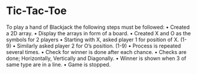 # Tic-Tac-Toe

To play a hand of Blackjack the following steps must be followed:
•	Created a 2D array.
•	Display the arrays in form of a board.
•	Created X and O as the symbols for 2 players
•	Starting with X, asked player 1 for position of X. (1-9)
•	Similarly asked player 2 for O’s position. (1-9)
•	Process is repeated several times.
•	Check for winner is done after each chance.
•	Checks are done; Horizontally, Vertically and Diagonally.
•	Winner is shown when 3 of same type are in a line.
•	Game is stopped.
